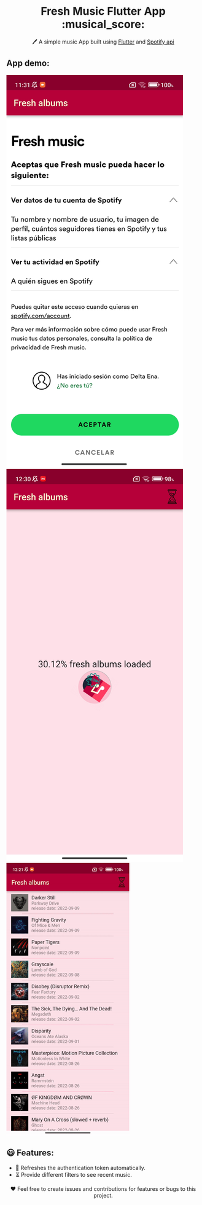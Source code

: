 <h1 align="center">Fresh Music Flutter App :musical_score:</h1>  
<p align="center">
  🖊️ A simple music App built using <a href="https://flutter.dev/">Flutter</a> and <a href="https://developer.spotify.com/documentation/">Spotify api</a>
</p>

## App demo: 

![Spotify auth](https://github.com/deltaena/Resources/blob/main/Fresh%20music/Spotify%20auth.jpg)
![Albums loading](https://github.com/deltaena/Resources/blob/main/Fresh%20music/Albums%20loading.jpg)
![app preview](https://github.com/deltaena/Resources/blob/main/Fresh%20music/app%20preview.gif)


## 😃 Features:

- :key: Refreshes the authentication token automatically.
- :hourglass_flowing_sand: Provide different filters to see recent music.

<p align="center">
  ❤️ Feel free to create issues and contributions for features or bugs to this project.
</p>
